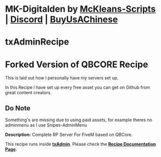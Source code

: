 # MK-Digitalden by [McKleans-Scripts](https://mckleans-scripts.tebex.io/) | [Discord](https://discord.gg/DEWp9TP7p6) | [BuyUsAChinese](https://Ko-fi.com/mckleansscripts)
# txAdminRecipe
# Forked Version of QBCORE Recipe

This is laid out how I personally have my servers set up.

In this Recipe I have set up every free asset you can get on Github from great content creators.

## Do Note ##
Something's are missing due to using paid assets, for example theres no adminmenu as I use Snipes-AdminMenu

**Description:** Complete RP Server For FiveM based on QBCore.

This recipe runs inside [**txAdmin**](https://github.com/tabarra/txAdmin).
Please check the [**Recipe Documentation Page**](https://github.com/tabarra/txAdmin/blob/master/docs/recipe.md).
